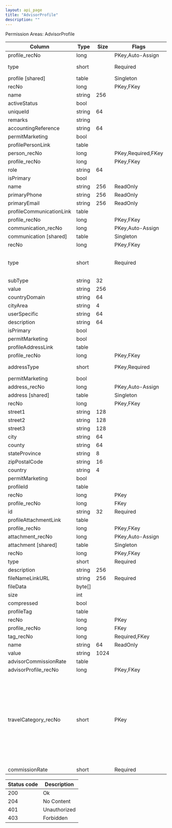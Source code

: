 ```yaml
---
layout: api_page
title: "AdvisorProfile"
description: ""
---
```




Permission Areas: AdvisorProfile

| Column | Type | Size | Flags | Table | Description |
| ------ | ---- | ---- | ----- | ----- | ----------- |
| profile_recNo | long |  | PKey,Auto-Assign | advisorProfile | 
| type | short |  | Required | advisorProfile | Inside = 1, Outside = 2
| profile  [shared] | table |  | Singleton | advisorProfile | 
| recNo | long |  | PKey,FKey | profile | 
| name | string | 256 |  | profile | 
| activeStatus | bool |  |  | profile | 
| uniqueId | string | 64 |  | profile | 
| remarks | string |  |  | profile | 
| accountingReference | string | 64 |  | profile | 
| permitMarketing | bool |  |  | profile | 
| profilePersonLink  | table |  |  | profile | 
| person_recNo | long |  | PKey,Required,FKey | profilePersonLink | 
| profile_recNo | long |  | PKey,FKey | profilePersonLink | 
| role | string | 64 |  | profilePersonLink | 
| isPrimary | bool |  |  | profilePersonLink | 
| name | string | 256 | ReadOnly | profilePersonLink | 
| primaryPhone | string | 256 | ReadOnly | profilePersonLink | 
| primaryEmail | string | 256 | ReadOnly | profilePersonLink | 
| profileCommunicationLink  | table |  |  | profile | 
| profile_recNo | long |  | PKey,FKey | profileCommunicationLink | 
| communication_recNo | long |  | PKey,Auto-Assign | profileCommunicationLink | 
| communication  [shared] | table |  | Singleton | profileCommunicationLink | 
| recNo | long |  | PKey,FKey | communication | 
| type | short |  | Required | communication | Phone = 1, Email = 2, SocialMedia = 3, Web = 4
| subType | string | 32 |  | communication | 
| value | string | 256 |  | communication | 
| countryDomain | string | 64 |  | communication | 
| cityArea | string | 4 |  | communication | 
| userSpecific | string | 64 |  | communication | 
| description | string | 64 |  | communication | 
| isPrimary | bool |  |  | communication | 
| permitMarketing | bool |  |  | communication | 
| profileAddressLink  | table |  |  | profile | 
| profile_recNo | long |  | PKey,FKey | profileAddressLink | 
| addressType | short |  | PKey,Required | profileAddressLink | Physical = 1, Mailing = 2
| permitMarketing | bool |  |  | profileAddressLink | 
| address_recNo | long |  | PKey,Auto-Assign | profileAddressLink | 
| address  [shared] | table |  | Singleton | profileAddressLink | 
| recNo | long |  | PKey,FKey | address | 
| street1 | string | 128 |  | address | 
| street2 | string | 128 |  | address | 
| street3 | string | 128 |  | address | 
| city | string | 64 |  | address | 
| county | string | 64 |  | address | 
| stateProvince | string | 8 |  | address | 
| zipPostalCode | string | 16 |  | address | 
| country | string | 4 |  | address | 
| permitMarketing | bool |  |  | address | 
| profileId  | table |  |  | profile | 
| recNo | long |  | PKey | profileId | 
| profile_recNo | long |  | FKey | profileId | 
| id | string | 32 | Required | profileId | 
| profileAttachmentLink  | table |  |  | profile | 
| profile_recNo | long |  | PKey,FKey | profileAttachmentLink | 
| attachment_recNo | long |  | PKey,Auto-Assign | profileAttachmentLink | 
| attachment  [shared] | table |  | Singleton | profileAttachmentLink | 
| recNo | long |  | PKey,FKey | attachment | 
| type | short |  | Required | attachment | Link = 1, File = 2
| description | string | 256 |  | attachment | 
| fileNameLinkURL | string | 256 | Required | attachment | 
| fileData | byte[] |  |  | attachment | 
| size | int |  |  | attachment | 
| compressed | bool |  |  | attachment | 
| profileTag  | table |  |  | profile | 
| recNo | long |  | PKey | profileTag | 
| profile_recNo | long |  | FKey | profileTag | 
| tag_recNo | long |  | Required,FKey | profileTag | 
| name | string | 64 | ReadOnly | profileTag | 
| value | string | 1024 |  | profileTag | 
| advisorCommissionRate  | table |  |  | advisorProfile | 
| advisorProfile_recNo | long |  | PKey,FKey | advisorCommissionRate | 
| travelCategory_recNo | short |  | PKey | advisorCommissionRate | Air = 1, Hotel = 2, Car = 3, Cruise = 4, Tour = 5, Rail = 6, Transfer = 7, Insurance = 8, ServiceFee = 9, Excursion = 10, ClientVoucher = 11, GiftCertificate = 12, SupplierVoucher = 13, Misc = 99
| commissionRate | short |  | Required | advisorCommissionRate | 

| Status code | Description |
| ----------- | ----------- |
| 200 | Ok |
| 204 | No Content |
| 401 | Unauthorized |
| 403 | Forbidden |


